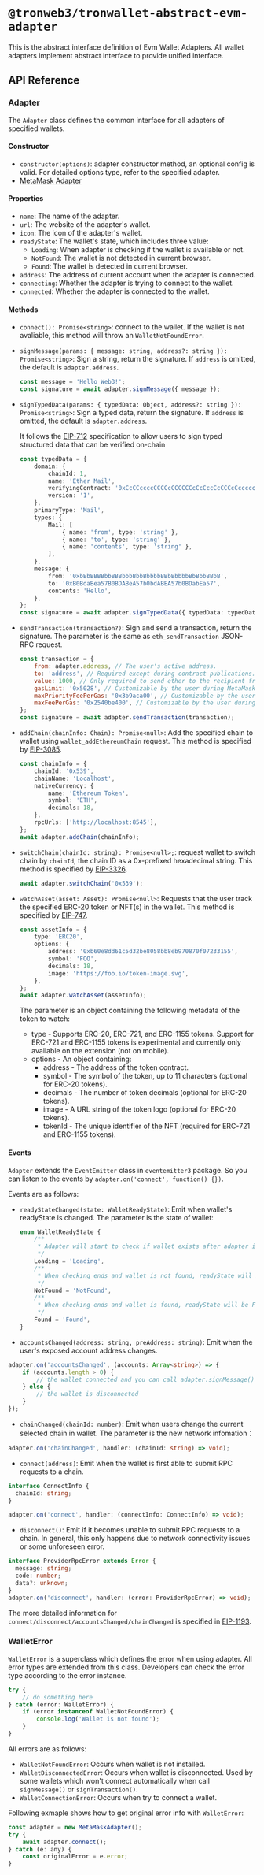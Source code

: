 # `@tronweb3/tronwallet-abstract-evm-adapter`

This is the abstract interface definition of Evm Wallet Adapters. All wallet adapters implement abstract interface to provide unified interface.

## API Reference

### Adapter

The `Adapter` class defines the common interface for all adapters of specified wallets.

#### Constructor

-   `constructor(options)`: adapter constructor method, an optional config is valid. For detailed options type, refer to the specified adapter.
-   [MetaMask Adapter](https://github.com/tronsolution/tronwallet-adapter/blob/main/packages/adapters/metamask/README.md)

#### Properties

-   `name`: The name of the adapter.
-   `url`: The website of the adapter's wallet.
-   `icon`: The icon of the adapter's wallet.
-   `readyState`: The wallet's state, which includes three value:
    -   `Loading`: When adapter is checking if the wallet is available or not.
    -   `NotFound`: The wallet is not detected in current browser.
    -   `Found`: The wallet is detected in current browser.
-   `address`: The address of current account when the adapter is connected.
-   `connecting`: Whether the adapter is trying to connect to the wallet.
-   `connected`: Whether the adapter is connected to the wallet.

#### Methods

-   `connect(): Promise<string>`: connect to the wallet. If the wallet is not avaliable, this method will throw an `WalletNotFoundError`.

-   `signMessage(params: { message: string, address?: string }): Promise<string>`: Sign a string, return the signature. If `address` is omitted, the default is `adapter.address`.

    ```typescript
    const message = 'Hello Web3!';
    const signature = await adapter.signMessage({ message });
    ```

-   `signTypedData(params: { typedData: Object, address?: string }): Promise<string>`: Sign a typed data, return the signature. If `address` is omitted, the default is `adapter.address`.

    It follows the [EIP-712](https://eips.ethereum.org/EIPS/eip-712) specification to allow users to sign typed structured data that can be verified on-chain

    ```typescript
    const typedData = {
        domain: {
            chainId: 1,
            name: 'Ether Mail',
            verifyingContract: '0xCcCCccccCCCCcCCCCCCcCcCccCcCCCcCcccccccC',
            version: '1',
        },
        primaryType: 'Mail',
        types: {
            Mail: [
                { name: 'from', type: 'string' },
                { name: 'to', type: 'string' },
                { name: 'contents', type: 'string' },
            ],
        },
        message: {
            from: '0xbBbBBBBbbBBBbbbBbbBbbbbBBbBbbbbBbBbbBBbB',
            to: '0xB0BdaBea57B0BDABeA57b0bdABEA57b0BDabEa57',
            contents: 'Hello',
        },
    };
    const signature = await adapter.signTypedData({ typedData: typedData });
    ```

-   `sendTransaction(transaction?)`: Sign and send a transaction, return the signature. The parameter is the same as `eth_sendTransaction` JSON-RPC request.

    ```javascript
    const transaction = {
        from: adapter.address, // The user's active address.
        to: 'address', // Required except during contract publications.
        value: 1000, // Only required to send ether to the recipient from the initiating external account.
        gasLimit: '0x5028', // Customizable by the user during MetaMask confirmation.
        maxPriorityFeePerGas: '0x3b9aca00', // Customizable by the user during MetaMask confirmation.
        maxFeePerGas: '0x2540be400', // Customizable by the user during MetaMask confirmation.
    };
    const signature = await adapter.sendTransaction(transaction);
    ```

-   `addChain(chainInfo: Chain): Promise<null>`: Add the specified chain to wallet using `wallet_addEthereumChain` request. This method is specified by [EIP-3085](https://eips.ethereum.org/EIPS/eip-3085).

    ```typescript
    const chainInfo = {
        chainId: '0x539',
        chainName: 'Localhost',
        nativeCurrency: {
            name: 'Ethereum Token',
            symbol: 'ETH',
            decimals: 18,
        },
        rpcUrls: ['http://localhost:8545'],
    };
    await adapter.addChain(chainInfo);
    ```

-   `switchChain(chainId: string): Promise<null>;`: request wallet to switch chain by `chainId`, the chain ID as a 0x-prefixed hexadecimal string. This method is specified by [EIP-3326](https://ethereum-magicians.org/t/eip-3326-wallet-switchethereumchain).

    ```typescript
    await adapter.switchChain('0x539');
    ```

-   `watchAsset(asset: Asset): Promise<null>`: Requests that the user track the specified ERC-20 token or NFT(s) in the wallet. This method is specified by [EIP-747](https://eips.ethereum.org/EIPS/eip-747).

    ```typescript
    const assetInfo = {
        type: 'ERC20',
        options: {
            address: '0xb60e8dd61c5d32be8058bb8eb970870f07233155',
            symbol: 'FOO',
            decimals: 18,
            image: 'https://foo.io/token-image.svg',
        },
    };
    await adapter.watchAsset(assetInfo);
    ```

    The parameter is an object containing the following metadata of the token to watch:

    -   type - Supports ERC-20, ERC-721, and ERC-1155 tokens. Support for ERC-721 and ERC-1155 tokens is experimental and currently only available on the extension (not on mobile).
    -   options - An object containing:
        -   address - The address of the token contract.
        -   symbol - The symbol of the token, up to 11 characters (optional for ERC-20 tokens).
        -   decimals - The number of token decimals (optional for ERC-20 tokens).
        -   image - A URL string of the token logo (optional for ERC-20 tokens).
        -   tokenId - The unique identifier of the NFT (required for ERC-721 and ERC-1155 tokens).

#### Events

`Adapter` extends the `EventEmitter` class in `eventemitter3` package. So you can listen to the events by `adapter.on('connect', function() {})`.

Events are as follows:

-   `readyStateChanged(state: WalletReadyState)`: Emit when wallet's readyState is changed. The parameter is the state of wallet:
    ```typescript
    enum WalletReadyState {
        /**
         * Adapter will start to check if wallet exists after adapter instance is created.
         */
        Loading = 'Loading',
        /**
         * When checking ends and wallet is not found, readyState will be NotFound.
         */
        NotFound = 'NotFound',
        /**
         * When checking ends and wallet is found, readyState will be Found.
         */
        Found = 'Found',
    }
    ```
-   `accountsChanged(address: string, preAddress: string)`: Emit when the user's exposed account address changes.

```typescript
adapter.on('accountsChanged', (accounts: Array<string>) => {
    if (accounts.length > 0) {
        // the wallet connected and you can call adapter.signMessage() or adapter.sendTransaction()
    } else {
        // the wallet is disconnected
    }
});
```

-   `chainChanged(chainId: number)`: Emit when users change the current selected chain in wallet. The parameter is the new network infomation：

```typescript
adapter.on('chainChanged', handler: (chainId: string) => void);
```

-   `connect(address)`: Emit when the wallet is first able to submit RPC requests to a chain.

```typescript
interface ConnectInfo {
  chainId: string;
}

adapter.on('connect', handler: (connectInfo: ConnectInfo) => void);
```

-   `disconnect()`: Emit if it becomes unable to submit RPC requests to a chain. In general, this only happens due to network connectivity issues or some unforeseen error.

```typescript
interface ProviderRpcError extends Error {
  message: string;
  code: number;
  data?: unknown;
}
adapter.on('disconnect', handler: (error: ProviderRpcError) => void);
```

The more detailed information for `connect/disconnect/accountsChanged/chainChanged` is specified in [EIP-1193](https://eips.ethereum.org/EIPS/eip-1193#events-1).

### WalletError

`WalletError` is a superclass which defines the error when using adapter.
All error types are extended from this class.
Developers can check the error type according to the error instance.

```typescript
try {
    // do something here
} catch (error: WalletError) {
    if (error instanceof WalletNotFoundError) {
        console.log('Wallet is not found');
    }
}
```

All errors are as follows:

-   `WalletNotFoundError`: Occurs when wallet is not installed.
-   `WalletDisconnectedError`: Occurs when wallet is disconnected. Used by some wallets which won't connect automatically when call `signMessage()` or `signTransaction()`.
-   `WalletConnectionError`: Occurs when try to connect a wallet.

Following exmaple shows how to get original error info with `WalletError`:

```js
const adapter = new MetaMaskAdapter();
try {
    await adapter.connect();
} catch (e: any) {
    const originalError = e.error;
}
```
